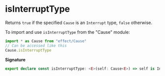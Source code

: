 # isInterruptType

Returns `true` if the specified `Cause` is an `Interrupt` type, `false`
otherwise.

To import and use `isInterruptType` from the "Cause" module:

```ts
import * as Cause from "effect/Cause"
// Can be accessed like this
Cause.isInterruptType
```

**Signature**

```ts
export declare const isInterruptType: <E>(self: Cause<E>) => self is Interrupt
```
